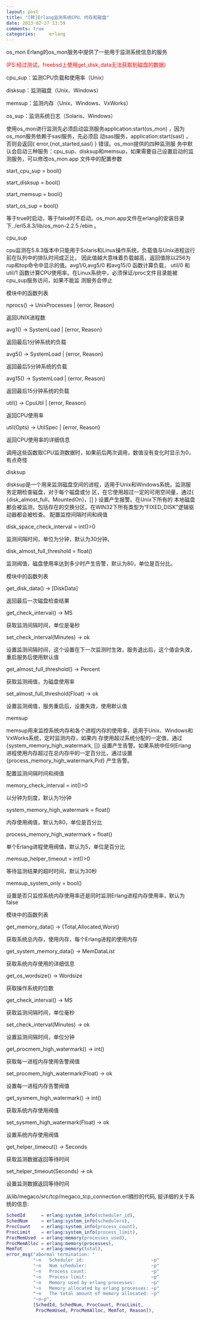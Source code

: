 ```yaml
---
layout: post
title: "[转]Erlang监测系统CPU、内存和磁盘"
date: 2013-02-27 13:59
comments: true
categories:     erlang
---
```

os_mon 
Erlang的os_mon服务中提供了一些用于监测系统信息的服务

<font color="red">(PS:经过测试，freebsd上使用get_disk_data无法获取到磁盘的数据)</font>

cpu_sup：监测CPU负载和使用率（Unix）

disksup：监测磁盘（Unix、Windows）

memsup：监测内存（Unix、Windows、VxWorks）

os_sup：监测系统日志（Solaris、Windows）

<!-- more -->

使用os_mon进行监测先必须启动监测服务application:start(os_mon) ，因为os_mon服务依赖于sasl服务，先必须启
动sasl服务，application:start(sasl) ，否则会返回{ error,{not_started,sasl} } 错误。os_mon提供的四种监测服
务中默认会启动三种服务：cpu_sup、disksup和memsup，如果需要自己设置启动的监测服务，可以修改os_mon.app
文件中的配置参数

start_cpu_sup = bool()

start_disksup = bool()

start_memsup = bool()

start_os_sup = bool()

等于true时启动，等于false时不启动。os_mon.app文件在erlang的安装目录下../erl5.8.3/lib/os_mon-2.2.5
/ebin 。

cpu_sup
 
cpu监测在5.8.3版本中只能用于Solaris和Linux操作系统，负载值与Unix进程运行前在队列中的排队时间成正比，
因此值越大意味着负载越高，返回值除以256为rup和top命令中显示的值。avg1/0,avg5/0 和avg15/0 函数计算负载，
util/0 和util/1 函数计算CPU使用率。在Linux系统中，必须保证/proc文件目录能被cpu_sup服务访问，如果不能监
测服务会停止

模块中的函数列表

nprocs() -> UnixProcesses | {error, Reason}

返回UNIX进程数

avg1() -> SystemLoad | {error, Reason}

返回最后1分钟系统的负载

avg5() -> SystemLoad | {error, Reason}

返回最后5分钟系统的负载

avg15() -> SystemLoad | {error, Reason}

返回最后15分钟系统的负载

util() -> CpuUtil | {error, Reason}

返回CPU使用率

util(Opts) -> UtilSpec | {error, Reason}

返回CPU使用率的详细信息

调用这些函数取CPU监测数据时，如果前后两次调用，数值没有变化时显示为0，有点奇怪

disksup
 
disksup是一个用来监测磁盘空间的进程，适用于Unix和Windows系统。监测服务定期检查磁盘，对于每个磁盘或分
区，在它使用超过一定的可用空间量，通过{ {disk_almost_full，MountedOn}，[] } 设置产生报警。在Unix下所有的
本地磁盘都会被监测，包括存在的交换分区。在WIN32下所有类型为“FIXED_DISK”逻辑驱动器都会被检查。
配置监控间隔时间和阀值

disk_space_check_interval = int()>0

监测间隔时间，单位为分钟，默认为30分钟。

disk_almost_full_threshold = float()

监测阀值，磁盘使用率达到多少时产生告警，默认为80，单位是百分比。

模块中的函数列表

get_disk_data() -> [DiskData]

返回最后一次磁盘检查结果

get_check_interval() -> MS

获取监测间隔时间，单位是毫秒

set_check_interval(Minutes) -> ok

设置监测间隔时间，这个设置在下一次监测时生效，服务退出后，这个值会失效，重启服务后使用默认值

get_almost_full_threshold() -> Percent

获取监测阀值，为磁盘使用率

set_almost_full_threshold(Float) -> ok

设置监测阀值，服务重启后，设置失效，使用默认值

memsup
 
memsup用来监控系统内存和各个进程内存的使用率，适用于Unix、Windows和VxWorks系统，定时监测内存，如果内
存使用超过系统分配的一定值，通过{system_memory_high_watermark, []} 设置产生告警。如果系统中任何Erlang
进程使用内存超过在总内存中的一定百分比，通过设置{process_memory_high_watermark,Pid} 产生告警。

配置监测间隔时间和阀值

memory_check_interval = int()>0

以分钟为刻度，默认为1分钟

system_memory_high_watermark = float()

内存使用阀值，默认为80，单位是百分比

process_memory_high_watermark = float()

单个Erlang进程使用阀值，默认为5，单位是百分比

memsup_helper_timeout = int()>0

等待监测结果的超时时间，默认为30秒

memsup_system_only = bool()

设置是否只监控系统内存使用率还是同时监测Erlang进程内存使用率，默认为false

模块中的函数列表

get_memory_data() -> {Total,Allocated,Worst}

获取系统总内存，使用内存，每个Erlang进程的使用内存

get_system_memory_data() -> MemDataList

获取系统内存使用的详细信息

get_os_wordsize() -> Wordsize

获取操作系统的位数

get_check_interval() -> MS

获取监测间隔时间，单位毫秒

set_check_interval(Minutes) -> ok

设置监测间隔时间，单位分钟

get_procmem_high_watermark() -> int()

获取每一进程内存使用告警阀值

set_procmem_high_watermark(Float) -> ok

设置每一进程内存告警阀值

get_sysmem_high_watermark() -> int()

获取系统内存使用阀值

set_sysmem_high_watermark(Float) -> ok

设置系统内存使用阀值

get_helper_timeout() -> Seconds

获取监测数据返回等待时间

set_helper_timeout(Seconds) -> ok

设置监测数据返回等待时间

从lib/megaco/src/tcp/megaco_tcp_connection.erl摘抄的代码, 挺详细的关于系统的信息:

```erlang
SchedId      = erlang:system_info(scheduler_id),   
SchedNum     = erlang:system_info(schedulers),   
ProcCount    = erlang:system_info(process_count),   
ProcLimit    = erlang:system_info(process_limit),   
ProcMemUsed  = erlang:memory(processes_used),   
ProcMemAlloc = erlang:memory(processes),   
MemTot       = erlang:memory(total),   
error_msg("abormal termination: "  
          "~n   Scheduler id:                         ~p"  
          "~n   Num scheduler:                        ~p"  
          "~n   Process count:                        ~p"  
          "~n   Process limit:                        ~p"  
          "~n   Memory used by erlang processes:      ~p"  
          "~n   Memory allocated by erlang processes: ~p"  
          "~n   The total amount of memory allocated: ~p"  
          "~n~p",   
          [SchedId, SchedNum, ProcCount, ProcLimit,   
           ProcMemUsed, ProcMemAlloc, MemTot, Reason]),   
```


